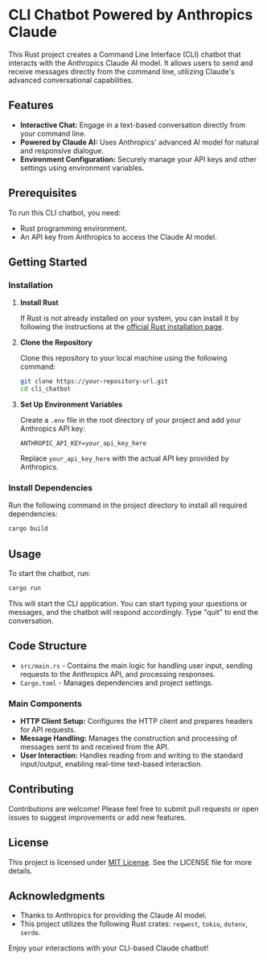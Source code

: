 # CLI Chatbot Powered by Anthropics Claude

This Rust project creates a Command Line Interface (CLI) chatbot that interacts with the Anthropics Claude AI model. It allows users to send and receive messages directly from the command line, utilizing Claude's advanced conversational capabilities.

## Features

- **Interactive Chat:** Engage in a text-based conversation directly from your command line.
- **Powered by Claude AI:** Uses Anthropics' advanced AI model for natural and responsive dialogue.
- **Environment Configuration:** Securely manage your API keys and other settings using environment variables.

## Prerequisites

To run this CLI chatbot, you need:

- Rust programming environment.
- An API key from Anthropics to access the Claude AI model.

## Getting Started

### Installation

1. **Install Rust**

   If Rust is not already installed on your system, you can install it by following the instructions at the [official Rust installation page](https://www.rust-lang.org/tools/install).

2. **Clone the Repository**

   Clone this repository to your local machine using the following command:

   ```bash
   git clone https://your-repository-url.git
   cd cli_chatbot
   ```

3. **Set Up Environment Variables**

   Create a `.env` file in the root directory of your project and add your Anthropics API key:

   ```plaintext
   ANTHROPIC_API_KEY=your_api_key_here
   ```

   Replace `your_api_key_here` with the actual API key provided by Anthropics.

### Install Dependencies

Run the following command in the project directory to install all required dependencies:

```bash
cargo build
```

## Usage

To start the chatbot, run:

```bash
cargo run
```

This will start the CLI application. You can start typing your questions or messages, and the chatbot will respond accordingly. Type "quit" to end the conversation.

## Code Structure

- `src/main.rs` - Contains the main logic for handling user input, sending requests to the Anthropics API, and processing responses.
- `Cargo.toml` - Manages dependencies and project settings.

### Main Components

- **HTTP Client Setup:** Configures the HTTP client and prepares headers for API requests.
- **Message Handling:** Manages the construction and processing of messages sent to and received from the API.
- **User Interaction:** Handles reading from and writing to the standard input/output, enabling real-time text-based interaction.

## Contributing

Contributions are welcome! Please feel free to submit pull requests or open issues to suggest improvements or add new features.

## License

This project is licensed under [MIT License](LICENSE). See the LICENSE file for more details.

## Acknowledgments

- Thanks to Anthropics for providing the Claude AI model.
- This project utilizes the following Rust crates: `reqwest`, `tokio`, `dotenv`, `serde`.

Enjoy your interactions with your CLI-based Claude chatbot!

